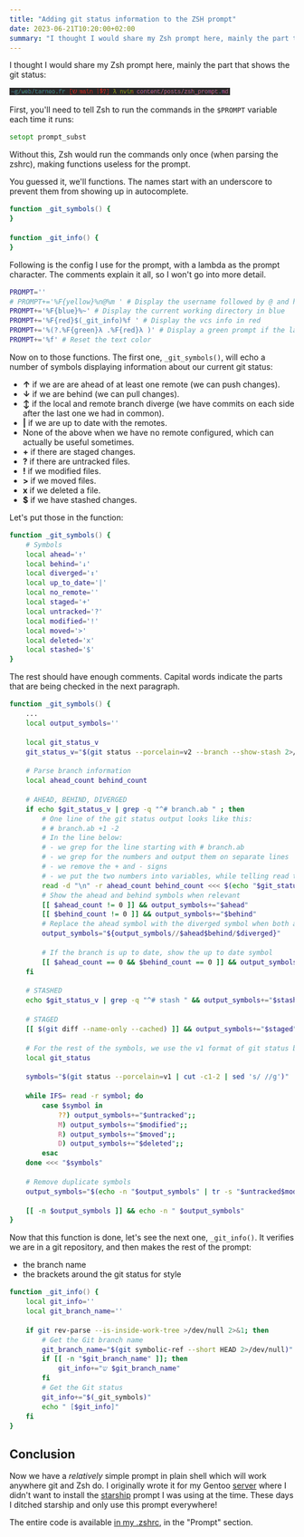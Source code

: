 ```yaml
---
title: "Adding git status information to the ZSH prompt"
date: 2023-06-21T10:20:00+02:00
summary: "I thought I would share my Zsh prompt here, mainly the part that shows the git status."
---
```


I thought I would share my Zsh prompt here, mainly the part that shows the git status:

![A screenshot of the prompt, with the path in blue, the git status in red, and a green lambda symbol. The git status is in square brackets, showing information with symbols, plus the branch we are on.](prompt.png)

First, you'll need to tell Zsh to run the commands in the `$PROMPT` variable each time it runs:
```zsh
setopt prompt_subst
```
Without this, Zsh would run the commands only once (when parsing the zshrc), making functions useless for the prompt.

You guessed it, we'll functions. The names start with an underscore to prevent them from showing up in autocomplete.
```zsh
function _git_symbols() {
}

function _git_info() {
}
```

Following is the config I use for the prompt, with a lambda as the prompt character. The comments explain it all, so I won't go into more detail.
```zsh
PROMPT=''
# PROMPT+='%F{yellow}%n@%m ' # Display the username followed by @ and hostname in yellow
PROMPT+='%F{blue}%~' # Display the current working directory in blue
PROMPT+='%F{red}$(_git_info)%f ' # Display the vcs info in red
PROMPT+='%(?.%F{green}λ .%F{red}λ )' # Display a green prompt if the last command succeeded, or red if it failed
PROMPT+='%f' # Reset the text color
```

Now on to those functions. The first one, `_git_symbols()`, will echo a number of symbols displaying information about our current git status:
- **↑** if we are are ahead of at least one remote (we can push changes).
- **↓** if we are behind (we can pull changes).
- **↕** if the local and remote branch diverge (we have commits on each side after the last one we had in common).
- **|** if we are up to date with the remotes.
- None of the above when we have no remote configured, which can actually be useful sometimes.
- **+** if there are staged changes.
- **?** if there are untracked files.
- **!** if we modified files.
- **>** if we moved files.
- **x** if we deleted a file.
- **$** if we have stashed changes.

Let's put those in the function:
```zsh
function _git_symbols() {
	# Symbols
	local ahead='↑'
	local behind='↓'
	local diverged='↕'
	local up_to_date='|'
	local no_remote=''
	local staged='+'
	local untracked='?'
	local modified='!'
	local moved='>'
	local deleted='x'
	local stashed='$'
}
```

The rest should have enough comments. Capital words indicate the parts that are being checked in the next paragraph.
```zsh
function _git_symbols() {
    ...
	local output_symbols=''

	local git_status_v
	git_status_v="$(git status --porcelain=v2 --branch --show-stash 2>/dev/null)"

	# Parse branch information
	local ahead_count behind_count

	# AHEAD, BEHIND, DIVERGED
	if echo $git_status_v | grep -q "^# branch.ab " ; then
		# One line of the git status output looks like this:
		# # branch.ab +1 -2
		# In the line below:
		# - we grep for the line starting with # branch.ab
		# - we grep for the numbers and output them on separate lines
		# - we remove the + and - signs
		# - we put the two numbers into variables, while telling read to use a newline as the delimiter for reading
		read -d "\n" -r ahead_count behind_count <<< $(echo "$git_status_v" | grep "^# branch.ab" | grep -o -E '[+-][0-9]+' | sed 's/[-+]//')
		# Show the ahead and behind symbols when relevant
		[[ $ahead_count != 0 ]] && output_symbols+="$ahead"
		[[ $behind_count != 0 ]] && output_symbols+="$behind"
		# Replace the ahead symbol with the diverged symbol when both ahead and behind
		output_symbols="${output_symbols//$ahead$behind/$diverged}"

		# If the branch is up to date, show the up to date symbol
		[[ $ahead_count == 0 && $behind_count == 0 ]] && output_symbols+="$up_to_date"
	fi

	# STASHED
	echo $git_status_v | grep -q "^# stash " && output_symbols+="$stashed"

	# STAGED
	[[ $(git diff --name-only --cached) ]] && output_symbols+="$staged"

	# For the rest of the symbols, we use the v1 format of git status because it's easier to parse.
	local git_status

	symbols="$(git status --porcelain=v1 | cut -c1-2 | sed 's/ //g')"

	while IFS= read -r symbol; do
		case $symbol in
			??) output_symbols+="$untracked";;
			M) output_symbols+="$modified";;
			R) output_symbols+="$moved";;
			D) output_symbols+="$deleted";;
		esac
	done <<< "$symbols"

	# Remove duplicate symbols
	output_symbols="$(echo -n "$output_symbols" | tr -s "$untracked$modified$moved$deleted")"

	[[ -n $output_symbols ]] && echo -n " $output_symbols"
}
```

Now that this function is done, let's see the next one, `_git_info()`. It verifies we are in a git repository, and then makes the rest of the prompt:
- the branch name
- the brackets around the git status for style
```zsh
function _git_info() {
	local git_info=''
	local git_branch_name=''

	if git rev-parse --is-inside-work-tree >/dev/null 2>&1; then
		# Get the Git branch name
		git_branch_name="$(git symbolic-ref --short HEAD 2>/dev/null)"
		if [[ -n "$git_branch_name" ]]; then
			git_info+="ש $git_branch_name"
		fi
		# Get the Git status
		git_info+="$(_git_symbols)"
		echo " [$git_info]"
	fi
}
```

## Conclusion

Now we have a *relatively* simple prompt in plain shell which will work anywhere git and Zsh do. I originally wrote it for my Gentoo [server](https://renn.es/) where I didn't want to install the [starship](https://starship.rs/) prompt I was using at the time. These days I ditched starship and only use this prompt everywhere!

The entire code is available [in my .zshrc](https://github.com/tarneaux/.f/blob/master/zsh/.zshrc), in the "Prompt" section.
